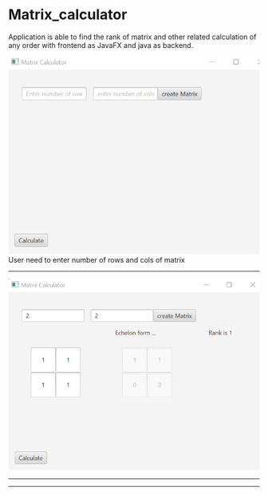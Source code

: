 # Matrix_calculator
Application is able to find the rank of matrix and other related calculation of any order with frontend as JavaFX and java as backend.

<img src="https://github.com/codeasarjun/matrix_calculator/blob/main/img/matrix_home.png"><br>
User need to enter number of rows and cols of matrix 
<hr>

<img src="https://github.com/codeasarjun/matrix_calculator/blob/main/img/matrix_output.png"><br>
<hr>



<hr>

